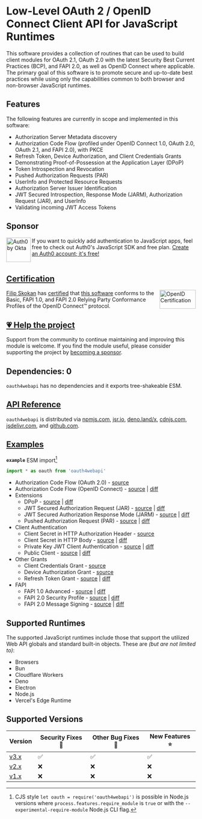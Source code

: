 # Low-Level OAuth 2 / OpenID Connect Client API for JavaScript Runtimes

This software provides a collection of routines that can be used to build client modules for OAuth 2.1, OAuth 2.0 with the latest Security Best Current Practices (BCP), and FAPI 2.0, as well as OpenID Connect where applicable. The primary goal of this software is to promote secure and up-to-date best practices while using only the capabilities common to both browser and non-browser JavaScript runtimes.

## Features

The following features are currently in scope and implemented in this software:

- Authorization Server Metadata discovery
- Authorization Code Flow (profiled under OpenID Connect 1.0, OAuth 2.0, OAuth 2.1, and FAPI 2.0), with PKCE
- Refresh Token, Device Authorization, and Client Credentials Grants
- Demonstrating Proof-of-Possession at the Application Layer (DPoP)
- Token Introspection and Revocation
- Pushed Authorization Requests (PAR)
- UserInfo and Protected Resource Requests
- Authorization Server Issuer Identification
- JWT Secured Introspection, Response Mode (JARM), Authorization Request (JAR), and UserInfo
- Validating incoming JWT Access Tokens

## Sponsor

<picture>
  <source media="(prefers-color-scheme: dark)" srcset="./sponsor/Auth0byOkta_dark.png">
  <source media="(prefers-color-scheme: light)" srcset="./sponsor/Auth0byOkta_light.png">
  <img height="65" align="left" alt="Auth0 by Okta" src="./sponsor/Auth0byOkta_light.png">
</picture>

If you want to quickly add authentication to JavaScript apps, feel free to check out Auth0's JavaScript SDK and free plan. [Create an Auth0 account; it's free!][sponsor-auth0]<br><br>

## [Certification](https://openid.net/certification/faq/)

[<img width="96" height="50" align="right" src="https://user-images.githubusercontent.com/241506/166977513-7cd710a9-7f60-4944-aebe-a658e9f36375.png" alt="OpenID Certification">](#certification)

[Filip Skokan](https://github.com/panva) has [certified](https://openid.net/certification) that [this software](https://github.com/panva/oauth4webapi) conforms to the Basic, FAPI 1.0, and FAPI 2.0 Relying Party Conformance Profiles of the OpenID Connect™ protocol.

## [💗 Help the project](https://github.com/sponsors/panva)

Support from the community to continue maintaining and improving this module is welcome. If you find the module useful, please consider supporting the project by [becoming a sponsor](https://github.com/sponsors/panva).

## Dependencies: 0

`oauth4webapi` has no dependencies and it exports tree-shakeable ESM.

## [API Reference](docs/README.md)

`oauth4webapi` is distributed via [npmjs.com](https://www.npmjs.com/package/oauth4webapi), [jsr.io](https://jsr.io/@panva/oauth4webapi), [deno.land/x](https://deno.land/x/oauth4webapi), [cdnjs.com](https://cdnjs.com/libraries/oauth4webapi), [jsdelivr.com](https://www.jsdelivr.com/package/npm/oauth4webapi), and [github.com](https://github.com/panva/oauth4webapi).

## [Examples](examples/README.md)

**`example`** ESM import[^cjs]

```js
import * as oauth from 'oauth4webapi'
```

- Authorization Code Flow (OAuth 2.0) - [source](examples/oauth.ts)
- Authorization Code Flow (OpenID Connect) - [source](examples/oidc.ts) | [diff](examples/oidc.diff)
- Extensions
  - DPoP - [source](examples/dpop.ts) | [diff](examples/dpop.diff)
  - JWT Secured Authorization Request (JAR) - [source](examples/jar.ts) | [diff](examples/jar.diff)
  - JWT Secured Authorization Response Mode (JARM) - [source](examples/jarm.ts) | [diff](examples/jarm.diff)
  - Pushed Authorization Request (PAR) - [source](examples/par.ts) | [diff](examples/par.diff)
- Client Authentication
  - Client Secret in HTTP Authorization Header - [source](examples/oauth.ts)
  - Client Secret in HTTP Body - [source](examples/client_secret_post.ts) | [diff](examples/client_secret_post.diff)
  - Private Key JWT Client Authentication - [source](examples/private_key_jwt.ts) | [diff](examples/private_key_jwt.diff)
  - Public Client - [source](examples/public.ts) | [diff](examples/public.diff)
- Other Grants
  - Client Credentials Grant - [source](examples/client_credentials.ts)
  - Device Authorization Grant - [source](examples/device_authorization_grant.ts)
  - Refresh Token Grant - [source](examples/refresh_token.ts) | [diff](examples/refresh_token.diff)
- FAPI
  - FAPI 1.0 Advanced - [source](examples/fapi1-advanced.ts) | [diff](examples/fapi1-advanced.diff)
  - FAPI 2.0 Security Profile - [source](examples/fapi2.ts) | [diff](examples/fapi2.diff)
  - FAPI 2.0 Message Signing - [source](examples/fapi2-message-signing.ts) | [diff](examples/fapi2-message-signing.diff)

## Supported Runtimes

The supported JavaScript runtimes include those that support the utilized Web API globals and standard built-in objects. These are _(but are not limited to)_:

- Browsers
- Bun
- Cloudflare Workers
- Deno
- Electron
- Node.js
- Vercel's Edge Runtime

## Supported Versions

| Version                                                 | Security Fixes 🔑 | Other Bug Fixes 🐞 | New Features ⭐ |
| ------------------------------------------------------- | ----------------- | ------------------ | --------------- |
| [v3.x](https://github.com/panva/oauth4webapi/tree/v3.x) | ✅                | ✅                 | ✅              |
| [v2.x](https://github.com/panva/oauth4webapi/tree/v2.x) | ❌                | ❌                 | ❌              |
| [v1.x](https://github.com/panva/oauth4webapi/tree/v1.x) | ❌                | ❌                 | ❌              |

[sponsor-auth0]: https://auth0.com/signup?utm_source=external_sites&utm_medium=panva&utm_campaign=devn_signup

[^cjs]: CJS style `let oauth = require('oauth4webapi')` is possible in Node.js versions where `process.features.require_module` is `true` or with the `--experimental-require-module` Node.js CLI flag.
